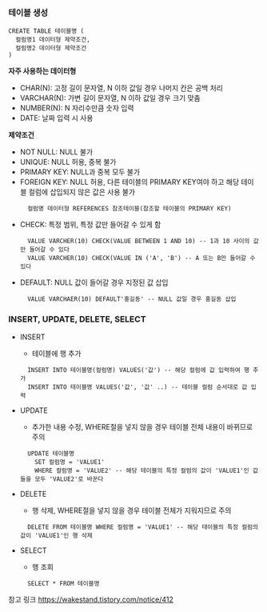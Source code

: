 ###  테이블 생성
```
CREATE TABLE 테이블명 (
  컬럼명1 데이터형 제약조건,
  컬럼명2 데이터형 제약조건
)
```
**자주 사용하는 데이터형**
- CHAR(N): 고정 길이 문자열, N 이하 값일 경우 나머지 칸은 공백 처리
- VARCHAR(N): 가변 길이 문자열, N 이하 값일 경우 크기 맞춤
- NUMBER(N): N 자리수만큼 숫자 입력
- DATE: 날짜 입력 시 사용


**제약조건**
- NOT NULL: NULL 불가
- UNIQUE: NULL 허용, 중복 불가
- PRIMARY KEY: NULL과 중복 모두 불가
- FOREIGN KEY: NULL 허용, 다른 테이블의 PRIMARY KEY여야 하고 해당 테이블 컬럼에 삽입되지 않은 값은 사용 불가
  ```
    컬럼명 데이터형 REFERENCES 참조테이블(참조할 테이블의 PRIMARY KEY)
  ```
- CHECK: 특정 범위, 특정 값만 들어갈 수 있게 함
    ```
      VALUE VARCHER(10) CHECK(VALUE BETWEEN 1 AND 10) -- 1과 10 사이의 값만 들어갈 수 있다
      VALUE VARCHER(10) CHECK(VALUE IN ('A', 'B') -- A 또는 B만 들어갈 수 있다
    ```
- DEFAULT: NULL 값이 들어갈 경우 지정된 값 삽입
    ```
      VALUE VARCHAER(10) DEFAULT'홍길동' -- NULL 값일 경우 홍길동 삽입
    ```



### INSERT, UPDATE, DELETE, SELECT
- INSERT
  - 테이블에 행 추가
  ```
    INSERT INTO 테이블명(컬럼명) VALUES('값') -- 해당 컬럼에 값 입력하여 행 추가
    INSERT INTO 테이블명 VALUES('값', '값' ..) -- 테이블 컬럼 순서대로 값 입력
  ```

- UPDATE
  - 추가한 내용 수정, WHERE절을 넣지 않을 경우 테이블 전체 내용이 바뀌므로 주의
  ```
    UPDATE 테이블명
      SET 컬럼명 = 'VALUE1'
      WHERE 컬럼명 = 'VALUE2' -- 해당 테이블의 특정 컬럼의 값이 'VALUE1'인 값들을 모두 'VALUE2'로 바꾼다
  ```
- DELETE
  - 행 삭제, WHERE절을 넣지 않을 경우 테이블 전체가 지워지므로 주의
  ```
    DELETE FROM 테이블명 WHERE 컬럼명 = 'VALUE1' -- 해당 테이블의 특정 컬럼의 값이 'VALUE1'인 행 삭제
  ``` 
- SELECT
  - 행 조회
  ```
    SELECT * FROM 테이블명
  ```
참고 링크
https://wakestand.tistory.com/notice/412
